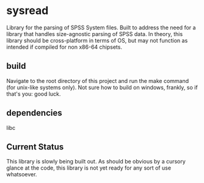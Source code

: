# sysread
 Library for the parsing of SPSS System files.  Built to address the need for a library that handles size-agnostic parsing of SPSS data.
 In theory, this library should be cross-platform in terms of OS,
 but may not function as intended if compiled for non x86-64 chipsets.

 ## build
 Navigate to the root directory of this project and run the make command (for unix-like systems only).  Not sure how to build on windows, frankly, so if that's you: good luck.

 ## dependencies
 libc

## Current Status
This library is slowly being built out.  As should be obvious by a cursory glance at the code, this library is not yet ready for any sort of use whatsoever.